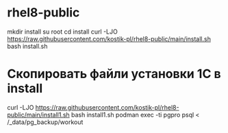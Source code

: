 # rhel8-public
mkdir install
su root
cd install
curl -LJO https://raw.githubusercontent.com/kostik-pl/rhel8-public/main/install.sh
bash install.sh
# Скопировать файли установки 1С в install
curl -LJO https://raw.githubusercontent.com/kostik-pl/rhel8-public/main/install1.sh
bash install1.sh
podman exec -ti pgpro
psql < /_data/pg_backup/workout
